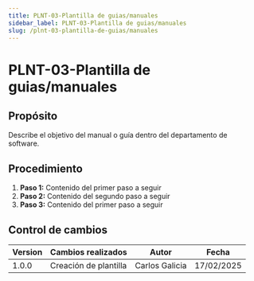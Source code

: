 ```yaml
---
title: PLNT-03-Plantilla de guias/manuales
sidebar_label: PLNT-03-Plantilla de guias/manuales
slug: /plnt-03-plantilla-de-guias/manuales
---
```


# PLNT-03-Plantilla de guias/manuales

## Propósito

Describe el objetivo del manual o guía dentro del departamento de software.

## Procedimiento

1. **Paso 1:**
   Contenido del primer paso a seguir
2. **Paso 2:**
   Contenido del segundo paso a seguir
3. **Paso 3:**
   Contenido del primer paso a seguir

## Control de cambios

| Version | Cambios realizados    | Autor          | Fecha      |
| ------- | --------------------- | -------------- | ---------- |
| 1.0.0   | Creación de plantilla | Carlos Galicia | 17/02/2025 |
